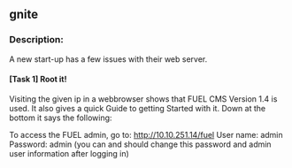 
## gnite

### Description:
A new start-up has a few issues with their web server.


#### [Task 1] Root it!

Visiting the given ip in a webbrowser shows that FUEL CMS Version 1.4 is used. It also gives a quick Guide to getting Started with it.
Down at the bottom it says the following:

To access the FUEL admin, go to:
http://10.10.251.14/fuel
User name: admin
Password: admin (you can and should change this password and admin user information after logging in)
